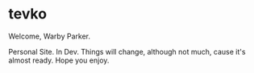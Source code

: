 tevko
=====

Welcome, Warby Parker.


Personal Site. In Dev. Things will change, although not much, cause it's almost ready. Hope you enjoy.
